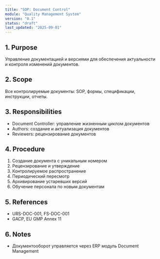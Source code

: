 ```yaml
---
title: "SOP: Document Control"
module: "Quality Management System"
version: "0.1"
status: "draft"
last_updated: "2025-09-01"
---
```


## 1. Purpose

Управление документацией и версиями для обеспечения актуальности и контроля изменений документов.

## 2. Scope

Все контролируемые документы: SOP, формы, спецификации, инструкции, отчеты.

## 3. Responsibilities

- Document Controller: управление жизненным циклом документов
- Authors: создание и актуализация документов
- Reviewers: рецензирование документов

## 4. Procedure

1. Создание документа с уникальным номером
2. Рецензирование и утверждение
3. Контролируемое распространение
4. Периодический пересмотр
5. Архивирование устаревших версий
6. Обучение персонала по новым документам

## 5. References

- URS-DOC-001, FS-DOC-001
- GACP, EU GMP Annex 11

## 6. Notes

- Документооборот управляется через ERP модуль Document Management
